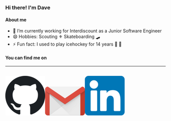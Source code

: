 ### Hi there! I'm Dave

#### About me 

- 🔭 I’m currently working for Interdiscount as a Junior Software Engineer
- 😄 Hobbies: Scouting ⚜️ Skateboarding 🛹
- ⚡ Fun fact: I used to play icehockey for 14 years 🏒 🥅

#### You can find me on 
---
[![github](https://github.com/vonmuehlenen/vonmuehlenen/blob/master/assets/github.png)][1][![gmail](https://github.com/vonmuehlenen/vonmuehlenen/blob/master/assets/gmail.png)][2][![linkedin](https://github.com/vonmuehlenen/vonmuehlenen/blob/master/assets/linkedin.png)][3]
---

[1]: http://www.github.com/vonmuehlenen
[2]: mailto:david.vonmuehlenen@gmail.com
[3]: https://ch.linkedin.com/in/david-von-m%C3%BChlenen-451537178
